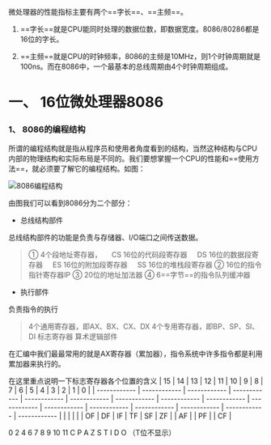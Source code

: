微处理器的性能指标主要有两个==字长==、==主频==。

1. ==字长==就是CPU能同时处理的数据位数，即数据宽度。8086/80286都是16位的字长。

2. ==主频==就是CPU的时钟频率，8086的主频是10MHz，则1个时钟周期就是100ns。而在8086中，一个最基本的总线周期由4个时钟周期组成。

# 一、 16位微处理器8086

### 1、 8086的编程结构

所谓的编程结构就是指从程序员和使用者角度看到的结构，当然这种结构与CPU内部的物理结构和实际布局是不同的。我们要想掌握一个CPU的性能和==使用方法==，就必须要了解它的编程结构。如图：

![8086编程结构](http://data.14log.com/images/8086PC.png "8086的编程结构")

由图我们可以看到8086分为二个部分：

- 总线结构部件

总线结构部件的功能是负责与存储器、I/O端口之间传送数据。

> ① 4个段地址寄存器，
> &nbsp;&nbsp;&nbsp;&nbsp;CS  16位的代码段寄存器
> &nbsp;&nbsp;&nbsp;&nbsp;DS  16位的数据段寄存器
> &nbsp;&nbsp;&nbsp;&nbsp;ES  16位的附加段寄存器
> &nbsp;&nbsp;&nbsp;&nbsp;SS  16位的堆栈段寄存器
> ② 16位的指令指针寄存器IP
> ③ 20位的地址加法器
> ④ 6==字节==的指令队列缓冲器

- 执行部件

负责指令的执行

> 4个通用寄存器，即AX、BX、CX、DX
> 4个专用寄存器，即BP、SP、SI、DI
> 标志寄存器
> 算术逻辑部件

在汇编中我们最最常用的就是AX寄存器（累加器），指令系统中许多指令都是利用累加器来执行的。

在这里重点说明一下标志寄存器各个位置的含义
| 15 | 14 | 13 | 12 | 11 | 10 | 9 | 8 | 7 | 6 | 5 | 4 | 3 | 2 | 1 | 0 |
| ------------ | ------------ | ------------ | ------------ | ------------ | ------------ | ------------ | ------------ | ------------ | ------------ | ------------ | ------------ | ------------ | ------------ | ------------ | ------------ |
|  |  |  |  | OF | DF | IF | TF | SF | ZF |  | AF |  | PF |  | CF |

0&nbsp;2&nbsp;4&nbsp;6&nbsp;7&nbsp;8&nbsp;9&nbsp;10&nbsp;11
C&nbsp;P&nbsp;A&nbsp;Z&nbsp;S&nbsp;T&nbsp;I&nbsp;D&nbsp;O （T位不显示）




